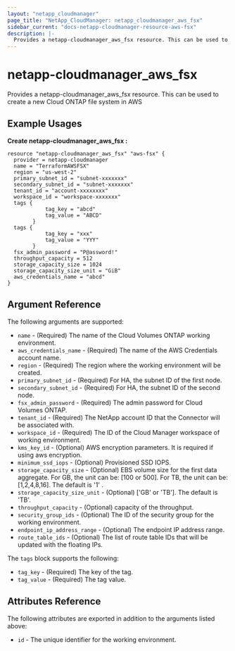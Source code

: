 ```yaml
---
layout: "netapp_cloudmanager"
page_title: "NetApp_CloudManager: netapp_cloudmanager_aws_fsx"
sidebar_current: "docs-netapp-cloudmanager-resource-aws-fsx"
description: |-
  Provides a netapp-cloudmanager_aws_fsx resource. This can be used to create a new Cloud ONTAP file system in AWS.
---
```


# netapp-cloudmanager_aws_fsx

Provides a netapp-cloudmanager_aws_fsx resource. This can be used to create a new Cloud ONTAP file system in AWS

## Example Usages

**Create netapp-cloudmanager_aws_fsx :**

```
resource "netapp-cloudmanager_aws_fsx" "aws-fsx" {
  provider = netapp-cloudmanager
  name = "TerraformAWSFSX"
  region = "us-west-2"
  primary_subnet_id = "subnet-xxxxxxx"
  secondary_subnet_id = "subnet-xxxxxxx"
  tenant_id = "account-xxxxxxxx"
  workspace_id = "workspace-xxxxxxx"
  tags {
            tag_key = "abcd"
            tag_value = "ABCD"
        }
  tags {
            tag_key = "xxx"
            tag_value = "YYY"
        }
  fsx_admin_password = "P@assword!"
  throughput_capacity = 512
  storage_capacity_size = 1024
  storage_capacity_size_unit = "GiB"
  aws_credentials_name = "abcd"
}
```


## Argument Reference

The following arguments are supported:

* `name` - (Required) The name of the Cloud Volumes ONTAP working environment.
* `aws_credentials_name` - (Required) The name of the AWS Credentials account name.
* `region` - (Required) The region where the working environment will be created.
* `primary_subnet_id` - (Required) For HA, the subnet ID of the first node.
* `secondary_subnet_id` - (Required) For HA, the subnet ID of the second node.
* `fsx_admin_password` - (Required) The admin password for Cloud Volumes ONTAP.
* `tenant_id` - (Required) The NetApp account ID that the Connector will be associated with.
* `workspace_id` - (Required) The ID of the Cloud Manager workspace of working environment.
* `kms_key_id` - (Optional) AWS encryption parameters. It is required if using aws encryption.
* `minimum_ssd_iops` - (Optional) Provisioned SSD IOPS.
* `storage_capacity_size` - (Optional) EBS volume size for the first data aggregate. For GB, the unit can be: [100 or 500]. For TB, the unit can be: [1,2,4,8,16]. The default is '1' .
* `storage_capacity_size_unit` - (Optional) ['GB' or 'TB']. The default is 'TB'.
* `throughput_capacity` - (Optional) capacity of the throughput.
* `security_group_ids` - (Optional) The ID of the security group for the working environment.
* `endpoint_ip_address_range` - (Optional) The endpoint IP address range.
* `route_table_ids` - (Optional) The list of route table IDs that will be updated with the floating IPs.

The `tags` block supports the following:
* `tag_key` - (Required) The key of the tag.
* `tag_value` - (Required) The tag value.

## Attributes Reference

The following attributes are exported in addition to the arguments listed above:

* `id` - The unique identifier for the working environment.

